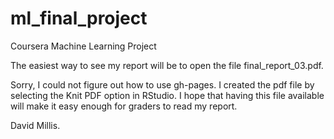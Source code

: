 ml_final_project
================

Coursera Machine Learning Project

The easiest way to see my report will be to open the file final_report_03.pdf.

Sorry, I could not figure out how to use gh-pages. I created the pdf file by selecting the Knit PDF option in RStudio. I hope that having this file available will make it easy enough for graders to read my report.

David Millis.